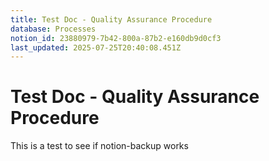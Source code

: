 ```yaml
---
title: Test Doc - Quality Assurance Procedure
database: Processes
notion_id: 23880979-7b42-800a-87b2-e160db9d0cf3
last_updated: 2025-07-25T20:40:08.451Z
---
```


# Test Doc - Quality Assurance Procedure


This is a test to see if notion-backup works

